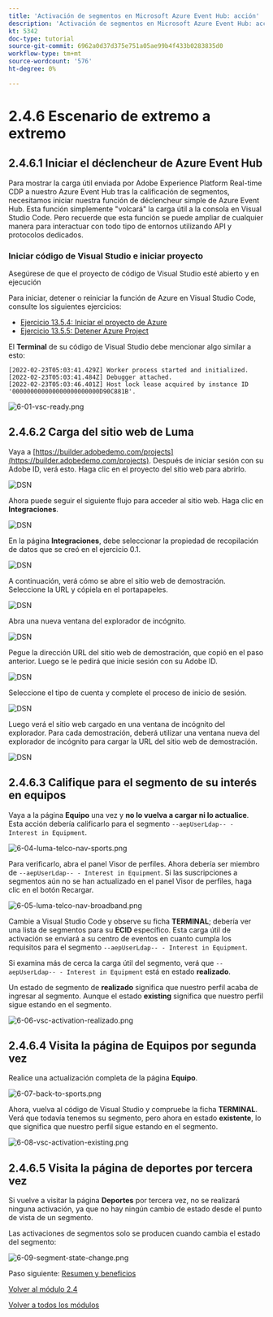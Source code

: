 ```yaml
---
title: 'Activación de segmentos en Microsoft Azure Event Hub: acción'
description: 'Activación de segmentos en Microsoft Azure Event Hub: acción'
kt: 5342
doc-type: tutorial
source-git-commit: 6962a0d37d375e751a05ae99b4f433b0283835d0
workflow-type: tm+mt
source-wordcount: '576'
ht-degree: 0%

---
```


# 2.4.6 Escenario de extremo a extremo

## 2.4.6.1 Iniciar el déclencheur de Azure Event Hub

Para mostrar la carga útil enviada por Adobe Experience Platform Real-time CDP a nuestro Azure Event Hub tras la calificación de segmentos, necesitamos iniciar nuestra función de déclencheur simple de Azure Event Hub. Esta función simplemente &quot;volcará&quot; la carga útil a la consola en Visual Studio Code. Pero recuerde que esta función se puede ampliar de cualquier manera para interactuar con todo tipo de entornos utilizando API y protocolos dedicados.

### Iniciar código de Visual Studio e iniciar proyecto

Asegúrese de que el proyecto de código de Visual Studio esté abierto y en ejecución

Para iniciar, detener o reiniciar la función de Azure en Visual Studio Code, consulte los siguientes ejercicios:

- [Ejercicio 13.5.4: Iniciar el proyecto de Azure](./ex5.md)
- [Ejercicio 13.5.5: Detener Azure Project](./ex5.md)

El **Terminal** de su código de Visual Studio debe mencionar algo similar a esto:

```code
[2022-02-23T05:03:41.429Z] Worker process started and initialized.
[2022-02-23T05:03:41.484Z] Debugger attached.
[2022-02-23T05:03:46.401Z] Host lock lease acquired by instance ID '000000000000000000000000D90C881B'.
```

![6-01-vsc-ready.png](./images/vsc31.png)

## 2.4.6.2 Carga del sitio web de Luma

Vaya a [https://builder.adobedemo.com/projects](https://builder.adobedemo.com/projects). Después de iniciar sesión con su Adobe ID, verá esto. Haga clic en el proyecto del sitio web para abrirlo.

![DSN](./../../../modules/gettingstarted/gettingstarted/images/web8.png)

Ahora puede seguir el siguiente flujo para acceder al sitio web. Haga clic en **Integraciones**.

![DSN](./../../../modules/gettingstarted/gettingstarted/images/web1.png)

En la página **Integraciones**, debe seleccionar la propiedad de recopilación de datos que se creó en el ejercicio 0.1.

![DSN](./../../../modules/gettingstarted/gettingstarted/images/web2.png)

A continuación, verá cómo se abre el sitio web de demostración. Seleccione la URL y cópiela en el portapapeles.

![DSN](./../../../modules/gettingstarted/gettingstarted/images/web3.png)

Abra una nueva ventana del explorador de incógnito.

![DSN](./../../../modules/gettingstarted/gettingstarted/images/web4.png)

Pegue la dirección URL del sitio web de demostración, que copió en el paso anterior. Luego se le pedirá que inicie sesión con su Adobe ID.

![DSN](./../../../modules/gettingstarted/gettingstarted/images/web5.png)

Seleccione el tipo de cuenta y complete el proceso de inicio de sesión.

![DSN](./../../../modules/gettingstarted/gettingstarted/images/web6.png)

Luego verá el sitio web cargado en una ventana de incógnito del explorador. Para cada demostración, deberá utilizar una ventana nueva del explorador de incógnito para cargar la URL del sitio web de demostración.

![DSN](./../../../modules/gettingstarted/gettingstarted/images/web7.png)

## 2.4.6.3 Califique para el segmento de su interés en equipos

Vaya a la página **Equipo** una vez y **no lo vuelva a cargar ni lo actualice**. Esta acción debería calificarlo para el segmento `--aepUserLdap-- - Interest in Equipment`.

![6-04-luma-telco-nav-sports.png](./images/luma1.png)

Para verificarlo, abra el panel Visor de perfiles. Ahora debería ser miembro de `--aepUserLdap-- - Interest in Equipment`. Si las suscripciones a segmentos aún no se han actualizado en el panel Visor de perfiles, haga clic en el botón Recargar.

![6-05-luma-telco-nav-broadband.png](./images/luma2.png)

Cambie a Visual Studio Code y observe su ficha **TERMINAL**; debería ver una lista de segmentos para su **ECID** específico. Esta carga útil de activación se enviará a su centro de eventos en cuanto cumpla los requisitos para el segmento `--aepUserLdap-- - Interest in Equipment`.

Si examina más de cerca la carga útil del segmento, verá que `--aepUserLdap-- - Interest in Equipment` está en estado **realizado**.

Un estado de segmento de **realizado** significa que nuestro perfil acaba de ingresar al segmento. Aunque el estado **existing** significa que nuestro perfil sigue estando en el segmento.

![6-06-vsc-activation-realizado.png](./images/luma3.png)

## 2.4.6.4 Visita la página de Equipos por segunda vez

Realice una actualización completa de la página **Equipo**.

![6-07-back-to-sports.png](./images/luma1.png)

Ahora, vuelva al código de Visual Studio y compruebe la ficha **TERMINAL**. Verá que todavía tenemos su segmento, pero ahora en estado **existente**, lo que significa que nuestro perfil sigue estando en el segmento.

![6-08-vsc-activation-existing.png](./images/luma4.png)

## 2.4.6.5 Visita la página de deportes por tercera vez

Si vuelve a visitar la página **Deportes** por tercera vez, no se realizará ninguna activación, ya que no hay ningún cambio de estado desde el punto de vista de un segmento.

Las activaciones de segmentos solo se producen cuando cambia el estado del segmento:

![6-09-segment-state-change.png](./images/6-09-segment-state-change.png)

Paso siguiente: [Resumen y beneficios](./summary.md)

[Volver al módulo 2.4](./segment-activation-microsoft-azure-eventhub.md)

[Volver a todos los módulos](./../../../overview.md)
